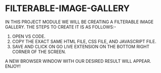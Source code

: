 # FILTERABLE-IMAGE-GALLERY

IN THIS PROJECT MODULE WE WILL BE CREATING A FILTERABLE IMAGE GALLERY. THE STEPS TO CREATE IT IS AS FOLLOWS:-
1) OPEN VS CODE.
2) COPY THE EXACT SAME HTML FILE, CSS FILE, AND JAVASCRIPT FILE.
3) SAVE AND CLICK ON GO LIVE EXTENSION ON THE BOTTOM RIGHT CORNER OF THE SCREEN.

A NEW BROWSER WINDOW WITH OUR DESIRED RESULT WILL APPEAR. ENJOY!
